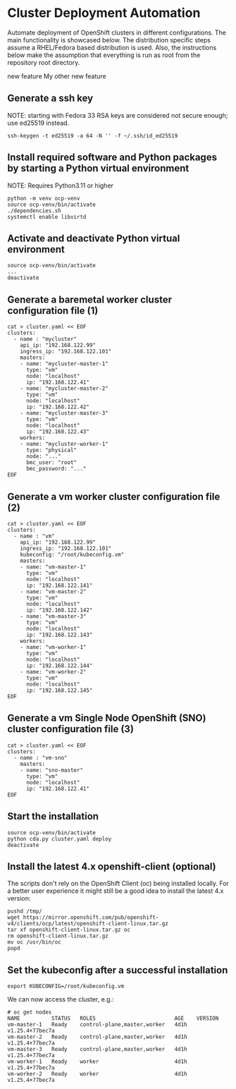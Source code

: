 # Cluster Deployment Automation
Automate deployment of OpenShift clusters in different configurations.
The main functionality is showcased below.  The distribution specific
steps assume a RHEL/Fedora based distribution is used.  Also, the
instructions below make the assumption that everything is run as root
from the repository root directory.

new feature
My other new feature

## Generate a ssh key
NOTE: starting with Fedora 33 RSA keys are considered not secure enough; use
ed25519 instead.

```
ssh-keygen -t ed25519 -a 64 -N '' -f ~/.ssh/id_ed25519
```

## Install required software and Python packages by starting a Python virtual environment
NOTE: Requires Python3.11 or higher
```
python -m venv ocp-venv
source ocp-venv/bin/activate
./dependencies.sh
systemctl enable libvirtd
```

## Activate and deactivate Python virtual environment
```
source ocp-venv/bin/activate
...
deactivate
```

## Generate a baremetal worker cluster configuration file (1)
```
cat > cluster.yaml << EOF
clusters:
  - name : "mycluster"
    api_ip: "192.168.122.99"
    ingress_ip: "192.168.122.101"
    masters:
    - name: "mycluster-master-1"
      type: "vm"
      node: "localhost"
      ip: "192.168.122.41"
    - name: "mycluster-master-2"
      type: "vm"
      node: "localhost"
      ip: "192.168.122.42"
    - name: "mycluster-master-3"
      type: "vm"
      node: "localhost"
      ip: "192.168.122.43"
    workers:
    - name: "mycluster-worker-1"
      type: "physical"
      node: "..."
      bmc_user: "root"
      bmc_password: "..."
EOF
```

## Generate a vm worker cluster configuration file (2)
```
cat > cluster.yaml << EOF
clusters:
  - name : "vm"
    api_ip: "192.168.122.99"
    ingress_ip: "192.168.122.101"
    kubeconfig: "/root/kubeconfig.vm"
    masters:
    - name: "vm-master-1"
      type: "vm"
      node: "localhost"
      ip: "192.168.122.141"
    - name: "vm-master-2"
      type: "vm"
      node: "localhost"
      ip: "192.168.122.142"
    - name: "vm-master-3"
      type: "vm"
      node: "localhost"
      ip: "192.168.122.143"
    workers:
    - name: "vm-worker-1"
      type: "vm"
      node: "localhost"
      ip: "192.168.122.144"
    - name: "vm-worker-2"
      type: "vm"
      node: "localhost"
      ip: "192.168.122.145"
EOF
```

## Generate a vm Single Node OpenShift (SNO) cluster configuration file (3)
```
cat > cluster.yaml << EOF
clusters:
  - name : "vm-sno"
    masters:
    - name: "sno-master"
      type: "vm"
      node: "localhost"
      ip: "192.168.122.41"
EOF
```

## Start the installation
```
source ocp-venv/bin/activate
python cda.py cluster.yaml deploy
deactivate
```

## Install the latest 4.x openshift-client (optional)
The scripts don't rely on the OpenShift Client (oc) being installed locally.
For a better user experience it might still be a good idea to install the
latest 4.x version:
```
pushd /tmp/
wget https://mirror.openshift.com/pub/openshift-v4/clients/ocp/latest/openshift-client-linux.tar.gz
tar xf openshift-client-linux.tar.gz oc
rm openshift-client-linux.tar.gz
mv oc /usr/bin/oc
popd
```

## Set the kubeconfig after a successful installation
```
export KUBECONFIG=/root/kubeconfig.vm
```

We can now access the cluster, e.g.:

```
# oc get nodes
NAME          STATUS   ROLES                         AGE    VERSION
vm-master-1   Ready    control-plane,master,worker   4d1h   v1.25.4+77bec7a
vm-master-2   Ready    control-plane,master,worker   4d1h   v1.25.4+77bec7a
vm-master-3   Ready    control-plane,master,worker   4d1h   v1.25.4+77bec7a
vm-worker-1   Ready    worker                        4d1h   v1.25.4+77bec7a
vm-worker-2   Ready    worker                        4d1h   v1.25.4+77bec7a
```
